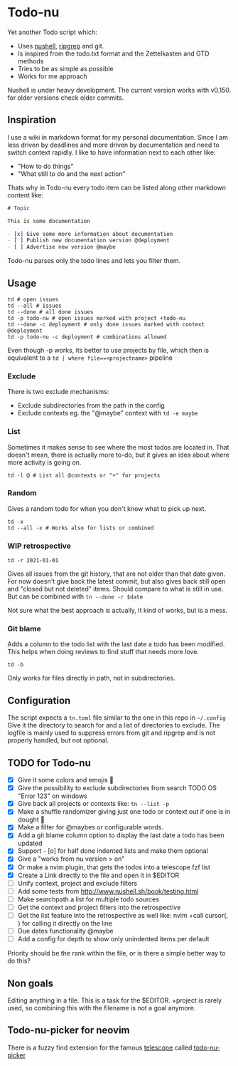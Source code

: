 # Todo-nu

Yet another Todo script which:

- Uses [nushell](https://github.com/nushell/nushell), [ripgrep](https://github.com/BurntSushi/ripgrep) and git.
- Is inspired from the todo.txt format and the Zettelkasten and GTD methods
- Tries to be as simple as possible
- Works for me approach

Nushell is under heavy development.
The current version works with v0.150. for older versions check older commits.

## Inspiration

I use a wiki in markdown format for my personal documentation.
Since I am less driven by deadlines and more driven by documentation and need to switch context rapidly.
I like to have information next to each other like:

- "How to do things"
- "What still to do and the next action"

Thats why in Todo-nu every todo item can be listed along other markdown content like:

```md
# Topic

This is some documentation

- [x] Give some more information about documentation
- [ ] Publish new documentation version @deployment
- [ ] Advertise new version @maybe
```

Todo-nu parses only the todo lines and lets you filter them.

## Usage

```nushell
td # open issues
td --all # issues
td --done # all done issues
td -p todo-nu # open issues marked with project +todo-nu
td --done -c deployment # only done issues marked with context @deployment
td -p todo-nu -c deployment # combinations allowed
```

Even though -p works, its better to use projects by file,
which then is equivalent to a `td | where file==<projectname>` pipeline

### Exclude

There is two exclude mechanisms:

- Exclude subdirectories from the path in the config
- Exclude contexts eg. the "@maybe" context with `td -e maybe`

### List

Sometimes it makes sense to see where the most todos are located in.
That doesn't mean, there is actually more to-do,
but it gives an idea about where more activity is going on.

```nushell
td -l @ # List all @contexts or "+" for projects
```

### Random

Gives a random todo for when you don't know what to pick up next.

```nushell
td -x
td --all -x # Works also for lists or combined
```

### WIP retrospective

```nushell
td -r 2021-01-01
```

Gives all issues from the git history,
that are not older than that date given.
For now doesn't give back the latest commit,
but also gives back still open and "closed but not deleted" items.
Should compare to what is still in use.
But can be combined with `tn --done -r $date`

Not sure what the best approach is actually,
It kind of works, but is a mess.

### Git blame

Adds a column to the todo list with the last date a todo has been modified.
This helps when doing reviews to find stuff that needs more love.

```nushell
td -b
```

Only works for files directly in path, not in subdirectories.

## Configuration

The script expects a `tn.toml` file similar to the one in this repo in `~/.config`
Give it the directory to search for and a list of directories to exclude.
The logfile is mainly used to suppress errors from git and ripgrep and is not properly handled,
but not optional.

## TODO for Todo-nu

- [x] Give it some colors and emojis 🤡
- [x] Give the possibility to exclude subdirectories from search TODO OS "Error 123" on windows
- [x] Give back all projects or contexts like: `tn --list -p`
- [x] Make a shuffle randomizer giving just one todo or context out if one is in dought 
- [x] Make a filter for @maybes or configurable words.
- [x] Add a git blame column option to display the last date a todo has been updated
- [x] Support - [o] for half done indented lists and make them optional
- [x] Give a "works from nu version > on"
- [x] Or make a nvim plugin, that gets the todos into a telescope fzf list
- [x] Create a Link directly to the file and open it in $EDITOR
- [ ] Unify context, project and exclude filters
- [ ] Add some tests from http://www.nushell.sh/book/testing.html
- [ ] Make searchpath a list for multiple todo sources
- [ ] Get the context and project filters into the retrospective
- [ ] Get the list feature into the retrospective as well
      like: nvim +call cursor(<LINE>, <COLUMN>) for calling it directly on the line
- [ ] Due dates functionality @maybe
- [ ] Add a config for depth to show only unindented items per default

Priority should be the rank within the file,
or is there a simple better way to do this?

## Non goals

Editing anything in a file. This is a task for the $EDITOR.
+project is rarely used, so combining this with the filename is not a goal anymore.

## Todo-nu-picker for neovim

There is a fuzzy find extension for the famous [telescope](https://github.com/nvim-telescope/telescope.nvim) called [todo-nu-picker](https://github.com/petrisch/todo-nu-picker.nvim)
